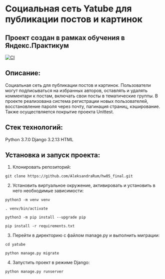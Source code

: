 # Социальная сеть Yatube для публикации постов и картинок
## Проект создан в рамках обучения в Яндекс.Практикум

[![CI](https://github.com/yandex-praktikum/hw05_final/actions/workflows/python-app.yml/badge.svg?branch=master)](https://github.com/yandex-praktikum/hw05_final/actions/workflows/python-app.yml)

## Описание:

 Социальная сеть для публикации постов и картинок. Пользователи могут подписываться на избранных авторов, оставлять и удалять комментари к постам, включать свои посты в тематические группы.
 В проекте реализована система регистрации новых пользователей, восстановление пароля через почту, пагинация страниц, кэширование. Также осуществляется покрытие проекта Unittest.

## Стек технологий:

 Python 3.7.0
 Django 3.2.13
 HTML

## Установка и запуск проекта:

1. Клонировать репозиторий:

```
git clone https://github.com/AleksandraRum/hw05_final.git
```

2. Установить виртуальное окружение, активировать и установить в него необходимые зависимости:

```
python3 -m venv venv

. venv/bin/activate

python3 -m pip install --upgrade pip

pip install -r requirements.txt

```

3. Перейти в директорию с файлом manage.py и выполнить миграции:

```
cd yatube

python manage.py migrate
```

4. Запустить проект в режиме Django:

```
python manage.py runserver
```